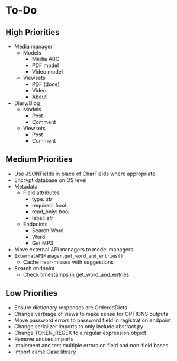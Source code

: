 # To-Do

## High Priorities

- Media manager
  - Models
    - Media ABC
    - PDF model
    - Video model
  - Viewsets
    - PDF (done)
    - Video
    - About
- Diary/Blog
  - Models
    - Post
    - Comment
  - Viewsets
    - Post
    - Comment

## Medium Priorities

- Use JSONFields in place of CharFields where appropriate
- Encrypt database on OS level
- Metadata
  - Field attributes
    - type: _str_
    - required: _bool_
    - read\_only: _bool_
    - label: _str_
  - Endpoints
    - Search Word
    - Word
    - Get MP3
- Move external API managers to model managers
- `ExternalAPIManager.get_word_and_entries()`
  - Cache near-misses with suggestions
- Search endpoint
  - Check timestamps in get_word_and_entries

## Low Priorities

- Ensure dictionary responses are OrderedDicts
- Change verbiage of views to make sense for OPTIONS outputs
- Move password errors to password field in registration endpoint
- Change serializer imports to only include abstract.py
- Change TOKEN_REGEX to a regular expression object
- Remove unused imports
- Implement and test multiple errors on field and non-field bases
- Import camelCase library
